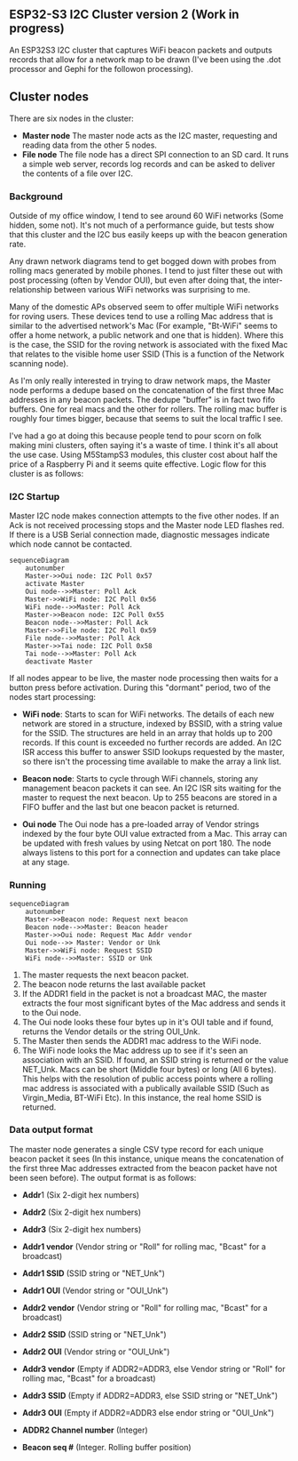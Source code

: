## ESP32-S3 I2C Cluster version 2 (Work in progress)

An ESP32S3 I2C cluster that captures WiFi beacon packets and outputs records that allow for a network map to be drawn (I've been using the .dot processor and Gephi for the followon processing).

## Cluster nodes
There are six nodes in the cluster:
- <b>Master node</b> The master node acts as the I2C master, requesting and reading data from the other 5 nodes.
- <b>File node</b> The file node has a direct SPI connection to an SD card. It runs a simple web server, records log records and can be asked to deliver the 
contents of a file over I2C. 

### Background
Outside of my office window, I tend to see around 60 WiFi networks (Some hidden, some not). It's not much of a performance guide, but tests show that this cluster and the I2C bus easily keeps up with the beacon generation rate. 

Any drawn network diagrams tend to get bogged down with probes from rolling macs generated by mobile phones. I tend to just filter these out with post processing (often by Vendor OUI), but even after doing that, the inter-relationship between various WiFi networks was surprising to me.

Many of the domestic APs observed seem to offer multiple WiFi networks for roving users. These devices tend to use a rolling Mac address that is similar to the advertised network's Mac (For example, "Bt-WiFi" seems to offer a home network, a public network and one that is hidden). Where this is the case, the SSID for the roving network is associated with the fixed Mac that relates to the visible home user SSID (This is a function of the Network scanning node).

As I'm only really interested in trying to draw network maps, the Master node performs a dedupe based on the concatenation of the first three Mac addresses in any beacon packets. The dedupe "buffer" is in fact two fifo buffers. One for real macs and the other for rollers. The rolling mac buffer is roughly four times bigger, because that seems to suit the local traffic I see.

I've had a go at doing this because people tend to pour scorn on folk making mini clusters, often saying it's a waste of time. I think it's all about the use case. Using M5StampS3 modules, this cluster cost about half the price of a Raspberry Pi and it seems quite effective. Logic flow for this cluster is as follows:


### I2C Startup
Master I2C node makes connection attempts to the five other nodes. If an Ack is not received processing stops and the Master node LED flashes red. If there is a USB Serial connection made, diagnostic messages indicate which node cannot be contacted.

```mermaid
sequenceDiagram
    autonumber
    Master->>Oui node: I2C Poll 0x57
    activate Master
    Oui node-->>Master: Poll Ack
    Master->>WiFi node: I2C Poll 0x56
    WiFi node-->>Master: Poll Ack
    Master->>Beacon node: I2C Poll 0x55
    Beacon node-->>Master: Poll Ack
    Master->>File node: I2C Poll 0x59
    File node-->>Master: Poll Ack
    Master->>Tai node: I2C Poll 0x58
    Tai node-->>Master: Poll Ack
    deactivate Master

```

If all nodes appear to be live, the master node processing then waits for a button press before activation. During this "dormant" period, two of the nodes start processing:
* <b>WiFi node</b>: 
Starts to scan for WiFi networks. The details of each new network are stored in a structure, indexed by BSSID, with a string value for the SSID. The structures are held in an array that holds up to 200 records. If this count is exceeded no further records are added. An I2C ISR access this buffer to answer SSID lookups requested by the master, so there isn't the processing time available to make the array a link list.

* <b>Beacon node</b>:
Starts to cycle through WiFi channels, storing any management beacon packets it can see. An I2C ISR sits waiting for the master to request the next beacon. Up to 255 beacons are stored in a FIFO buffer and the last but one beacon packet is returned. 

* <b>Oui node</b>
The Oui node has a pre-loaded array of Vendor strings indexed by the four byte OUI value extracted from a Mac. This array can be updated with fresh values by using Netcat on port 180. The node always listens to this port for a connection and updates can take place at any stage. 

### Running

```mermaid
sequenceDiagram
    autonumber
    Master->>Beacon node: Request next beacon
    Beacon node-->>Master: Beacon header
    Master->>Oui node: Request Mac Addr vendor
    Oui node-->> Master: Vendor or Unk
    Master->>WiFi node: Request SSID
    WiFi node-->>Master: SSID or Unk
```
1.  The master requests the next beacon packet.
2.  The beacon node returns the last available packet
3. If the ADDR1 field in the packet is not a broadcast MAC, the master extracts the four most significant bytes of the Mac address and sends it to the Oui node.
4.  The Oui node looks these four bytes up in it's OUI table and if found, returns the Vendor details or the string OUI_Unk.
5. The Master then sends the ADDR1 mac address to the WiFi node.
6. The WiFi node looks the Mac address up to see if it's seen an association with an SSID. If found, an SSID string is returned or the value NET_Unk. Macs can be short (Middle four bytes) or long (All 6 bytes). This helps with the resolution of public access points where a rolling mac address is associated with a publically available SSID (Such as Virgin_Media, BT-WiFi Etc). In this instance, the real home SSID is returned.

### Data output format

The master node generates a single CSV type record for each unique beacon packet it sees (In this instance, unique means the concatenation of the first three Mac addresses extracted from the beacon packet have not been seen before). The output format is as follows:
+ <b>Addr</b>1 (Six 2-digit hex numbers)

+ <b>Addr2</b> (Six 2-digit hex numbers)

+ <b>Addr3</b> (Six 2-digit hex numbers) 

+ <b>Addr1 vendor</b> (Vendor string or "Roll" for rolling mac, "Bcast" for a broadcast)

+ <b>Addr1 SSID</b> (SSID string or "NET_Unk")

+ <b>Addr1 OUI</b> (Vendor string or "OUI_Unk")

+ <b>Addr2 vendor</b> (Vendor string or "Roll" for rolling mac, "Bcast" for a broadcast)

+ <b>Addr2 SSID</b> (SSID string or "NET_Unk")

+ <b>Addr2 OUI</b> (Vendor string or "OUI_Unk")

+ <b>Addr3 vendor</b> (Empty if ADDR2=ADDR3, else Vendor string or "Roll" for rolling mac, "Bcast" for a broadcast)

+ <b>Addr3 SSID</b> (Empty if ADDR2=ADDR3, else SSID string or "NET_Unk")

+ <b>Addr3 OUI</b> (Empty if ADDR2=ADDR3 else endor string or "OUI_Unk")

* <b>ADDR2 Channel number</b> (Integer)

+ <b>Beacon seq #</b> (Integer. Rolling buffer position)

